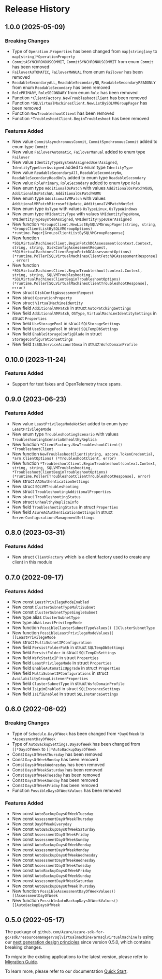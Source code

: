 # Release History

## 1.0.0 (2025-05-09)
### Breaking Changes

- Type of `Operation.Properties` has been changed from `map[string]any` to `map[string]*OperationProperty`
- `CommitASYNCHRONOUSCOMMIT`, `CommitSYNCHRONOUSCOMMIT` from enum `Commit` has been removed
- `FailoverAUTOMATIC`, `FailoverMANUAL` from enum `Failover` has been removed
- `ReadableSecondaryALL`, `ReadableSecondaryNO`, `ReadableSecondaryREADONLY` from enum `ReadableSecondary` has been removed
- `RolePRIMARY`, `RoleSECONDARY` from enum `Role` has been removed
- Function `*ClientFactory.NewTroubleshootClient` has been removed
- Function `*SQLVirtualMachinesClient.NewListBySQLVMGroupPager` has been removed
- Function `NewTroubleshootClient` has been removed
- Function `*TroubleshootClient.BeginTroubleshoot` has been removed

### Features Added

- New value `CommitAsynchronousCommit`, `CommitSynchronousCommit` added to enum type `Commit`
- New value `FailoverAutomatic`, `FailoverManual` added to enum type `Failover`
- New value `IdentityTypeSystemAssignedUserAssigned`, `IdentityTypeUserAssigned` added to enum type `IdentityType`
- New value `ReadableSecondaryAll`, `ReadableSecondaryNo`, `ReadableSecondaryReadOnly` added to enum type `ReadableSecondary`
- New value `RolePrimary`, `RoleSecondary` added to enum type `Role`
- New enum type `AdditionalOsPatch` with values `AdditionalOsPatchWSUS`, `AdditionalOsPatchWU`, `AdditionalOsPatchWUMU`
- New enum type `AdditionalVMPatch` with values `AdditionalVMPatchMicrosoftUpdate`, `AdditionalVMPatchNotSet`
- New enum type `OsType` with values `OsTypeLinux`, `OsTypeWindows`
- New enum type `VMIdentityType` with values `VMIdentityTypeNone`, `VMIdentityTypeSystemAssigned`, `VMIdentityTypeUserAssigned`
- New function `*GroupsClient.NewListBySQLVMGroupPager(string, string, *GroupsClientListBySQLVMGroupOptions) *runtime.Pager[GroupsClientListBySQLVMGroupResponse]`
- New function `*SQLVirtualMachinesClient.BeginFetchDCAssessment(context.Context, string, string, DiskConfigAssessmentRequest, *SQLVirtualMachinesClientBeginFetchDCAssessmentOptions) (*runtime.Poller[SQLVirtualMachinesClientFetchDCAssessmentResponse], error)`
- New function `*SQLVirtualMachinesClient.BeginTroubleshoot(context.Context, string, string, SQLVMTroubleshooting, *SQLVirtualMachinesClientBeginTroubleshootOptions) (*runtime.Poller[SQLVirtualMachinesClientTroubleshootResponse], error)`
- New struct `DiskConfigAssessmentRequest`
- New struct `OperationProperty`
- New struct `VirtualMachineIdentity`
- New field `AdditionalVMPatch` in struct `AutoPatchingSettings`
- New field `AdditionalVMPatch`, `OSType`, `VirtualMachineIdentitySettings` in struct `Properties`
- New field `UseStoragePool` in struct `SQLStorageSettings`
- New field `UseStoragePool` in struct `SQLTempDbSettings`
- New field `EnableStorageConfigBlade` in struct `StorageConfigurationSettings`
- New field `IsSQLServiceAccountGmsa` in struct `WsfcDomainProfile`


## 0.10.0 (2023-11-24)
### Features Added

- Support for test fakes and OpenTelemetry trace spans.


## 0.9.0 (2023-06-23)
### Features Added

- New value `LeastPrivilegeModeNotSet` added to enum type `LeastPrivilegeMode`
- New enum type `TroubleshootingScenario` with values `TroubleshootingScenarioUnhealthyReplica`
- New function `*ClientFactory.NewTroubleshootClient() *TroubleshootClient`
- New function `NewTroubleshootClient(string, azcore.TokenCredential, *arm.ClientOptions) (*TroubleshootClient, error)`
- New function `*TroubleshootClient.BeginTroubleshoot(context.Context, string, string, SQLVMTroubleshooting, *TroubleshootClientBeginTroubleshootOptions) (*runtime.Poller[TroubleshootClientTroubleshootResponse], error)`
- New struct `AADAuthenticationSettings`
- New struct `SQLVMTroubleshooting`
- New struct `TroubleshootingAdditionalProperties`
- New struct `TroubleshootingStatus`
- New struct `UnhealthyReplicaInfo`
- New field `TroubleshootingStatus` in struct `Properties`
- New field `AzureAdAuthenticationSettings` in struct `ServerConfigurationsManagementSettings`


## 0.8.0 (2023-03-31)
### Features Added

- New struct `ClientFactory` which is a client factory used to create any client in this module


## 0.7.0 (2022-09-17)
### Features Added

- New const `LeastPrivilegeModeEnabled`
- New const `ClusterSubnetTypeMultiSubnet`
- New const `ClusterSubnetTypeSingleSubnet`
- New type alias `ClusterSubnetType`
- New type alias `LeastPrivilegeMode`
- New function `PossibleClusterSubnetTypeValues() []ClusterSubnetType`
- New function `PossibleLeastPrivilegeModeValues() []LeastPrivilegeMode`
- New struct `MultiSubnetIPConfiguration`
- New field `PersistFolderPath` in struct `SQLTempDbSettings`
- New field `PersistFolder` in struct `SQLTempDbSettings`
- New field `WsfcStaticIP` in struct `Properties`
- New field `LeastPrivilegeMode` in struct `Properties`
- New field `EnableAutomaticUpgrade` in struct `Properties`
- New field `MultiSubnetIPConfigurations` in struct `AvailabilityGroupListenerProperties`
- New field `ClusterSubnetType` in struct `WsfcDomainProfile`
- New field `IsLpimEnabled` in struct `SQLInstanceSettings`
- New field `IsIfiEnabled` in struct `SQLInstanceSettings`


## 0.6.0 (2022-06-02)
### Breaking Changes

- Type of `Schedule.DayOfWeek` has been changed from `*DayOfWeek` to `*AssessmentDayOfWeek`
- Type of `AutoBackupSettings.DaysOfWeek` has been changed from `[]*DaysOfWeek` to `[]*AutoBackupDaysOfWeek`
- Const `DaysOfWeekThursday` has been removed
- Const `DaysOfWeekMonday` has been removed
- Const `DaysOfWeekWednesday` has been removed
- Const `DaysOfWeekSaturday` has been removed
- Const `DaysOfWeekTuesday` has been removed
- Const `DaysOfWeekSunday` has been removed
- Const `DaysOfWeekFriday` has been removed
- Function `PossibleDaysOfWeekValues` has been removed

### Features Added

- New const `AutoBackupDaysOfWeekTuesday`
- New const `AssessmentDayOfWeekThursday`
- New const `DayOfWeekEveryday`
- New const `AutoBackupDaysOfWeekSaturday`
- New const `AssessmentDayOfWeekFriday`
- New const `AssessmentDayOfWeekSunday`
- New const `AutoBackupDaysOfWeekMonday`
- New const `AssessmentDayOfWeekMonday`
- New const `AutoBackupDaysOfWeekWednesday`
- New const `AssessmentDayOfWeekWednesday`
- New const `AssessmentDayOfWeekTuesday`
- New const `AutoBackupDaysOfWeekFriday`
- New const `AutoBackupDaysOfWeekSunday`
- New const `AssessmentDayOfWeekSaturday`
- New const `AutoBackupDaysOfWeekThursday`
- New function `PossibleAssessmentDayOfWeekValues() []AssessmentDayOfWeek`
- New function `PossibleAutoBackupDaysOfWeekValues() []AutoBackupDaysOfWeek`


## 0.5.0 (2022-05-17)

The package of `github.com/Azure/azure-sdk-for-go/sdk/resourcemanager/sqlvirtualmachine/armsqlvirtualmachine` is using our [next generation design principles](https://azure.github.io/azure-sdk/general_introduction.html) since version 0.5.0, which contains breaking changes.

To migrate the existing applications to the latest version, please refer to [Migration Guide](https://aka.ms/azsdk/go/mgmt/migration).

To learn more, please refer to our documentation [Quick Start](https://aka.ms/azsdk/go/mgmt).